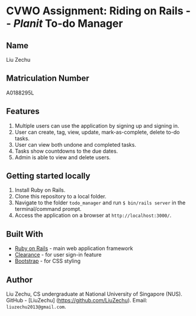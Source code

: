 # CVWO Assignment: Riding on Rails -- *Planit* To-do Manager

## Name
Liu Zechu

## Matriculation Number
A0188295L

## Features
1. Multiple users can use the application by signing up and signing in.
2. User can create, tag, view, update, mark-as-complete, delete to-do tasks.
3. User can view both undone and completed tasks.
4. Tasks show countdowns to the due dates.
5. Admin is able to view and delete users.

## Getting started locally
1. Install Ruby on Rails.
2. Clone this repository to a local folder.
3. Navigate to the folder  `todo_manager` and run  `$ bin/rails server` in the terminal/command prompt.
4. Access the application on a browser at `http://localhost:3000/`.

## Built With
* [Ruby on Rails](https://rubyonrails.org/) - main web application framework
* [Clearance](https://github.com/thoughtbot/clearance) - for user sign-in feature
* [Bootstrap](https://getbootstrap.com/) - for CSS styling

## Author
Liu Zechu, CS undergraduate at National University of Singapore (NUS). GitHub - [LiuZechu] (https://github.com/LiuZechu). Email: `liuzechu2013@gmail.com`.
